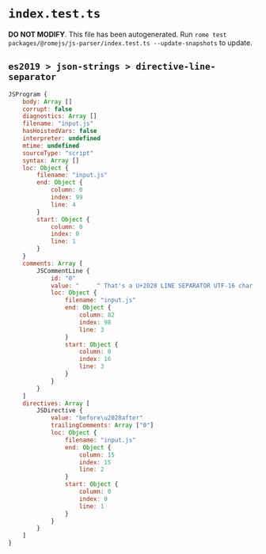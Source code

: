 # `index.test.ts`

**DO NOT MODIFY**. This file has been autogenerated. Run `rome test packages/@romejs/js-parser/index.test.ts --update-snapshots` to update.

## `es2019 > json-strings > directive-line-separator`

```javascript
JSProgram {
	body: Array []
	corrupt: false
	diagnostics: Array []
	filename: "input.js"
	hasHoistedVars: false
	interpreter: undefined
	mtime: undefined
	sourceType: "script"
	syntax: Array []
	loc: Object {
		filename: "input.js"
		end: Object {
			column: 0
			index: 99
			line: 4
		}
		start: Object {
			column: 0
			index: 0
			line: 1
		}
	}
	comments: Array [
		JSCommentLine {
			id: "0"
			value: "     ^ That's a U+2028 LINE SEPARATOR UTF-16 char (between 'before' and 'after')"
			loc: Object {
				filename: "input.js"
				end: Object {
					column: 82
					index: 98
					line: 3
				}
				start: Object {
					column: 0
					index: 16
					line: 3
				}
			}
		}
	]
	directives: Array [
		JSDirective {
			value: "before\u2028after"
			trailingComments: Array ["0"]
			loc: Object {
				filename: "input.js"
				end: Object {
					column: 15
					index: 15
					line: 2
				}
				start: Object {
					column: 0
					index: 0
					line: 1
				}
			}
		}
	]
}
```
